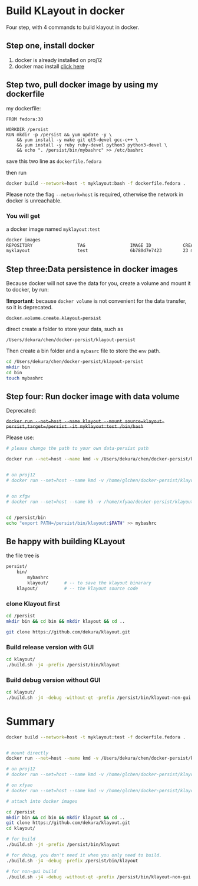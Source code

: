 # Build KLayout in docker

Four step, with 4 commands to build klayout in docker.



## Step one, install docker

1. docker is already installed on proj12
2. docker mac install [click here](https://docs.docker.com/docker-for-mac/install/)

## Step two, pull docker image by using my dockerfile

my dockerfile:

```docker
FROM fedora:30

WORKDIR /persist
RUN mkdir -p /persist && yum update -y \
    && yum install -y make git qt5-devel gcc-c++ \
    && yum install -y ruby ruby-devel python3 python3-devel \
    && echo ". /persist/bin/mybashrc" >> /etc/bashrc
```




save this two line as `dockerfile.fedora`

then run

```bash
docker build --network=host -t myklayout:bash -f dockerfile.fedora .
```

Please note the flag `--network=host` is required, otherwise the network in docker is unreachable.



### You will get

a docker image named `myklayout:test`

```bash
docker images
REPOSITORY                 TAG                 IMAGE ID            CREATED             SIZE
myklayout                  test                6b780d7e7423        23 minutes ago      1.12GB
```



## Step three:Data persistence in docker images

Because docker will not save the data for you, create a volume and mount it to docker, by run:

**!Important**: because `docker volume` is not convenient for the data transfer, so it is deprecated.

~~`docker volume create klayout-persist`~~



direct create a folder to store your data, such as

`/Users/dekura/chen/docker-persist/klayout-persist`

Then create a bin folder and a `mybasrc` file to store the `env` path.


```bash
cd /Users/dekura/chen/docker-persist/klayout-persist
mkdir bin
cd bin
touch mybashrc
```



## Step four: Run docker image with data volume

Deprecated:


~~`docker run --net=host --name klayout --mount source=klayout-persist,target=/persist -it myklayout:test /bin/bash`~~



Please use:

```bash
# please change the path to your own data-persist path

docker run --net=host --name kmd -v /Users/dekura/chen/docker-persist/klayout-persist:/persist -it klayout:make /bin/bash


# on proj12
# docker run --net=host --name kmd -v /home/glchen/docker-persist/klayout-persist:/persist -it klayout:make /bin/bash


# on xfgw
# docker run --net=host --name kb -v /home/xfyao/docker-persist/klayout-persist:/persist -it myklayout:bash /bin/bash


cd /persist/bin
echo "export PATH=/persist/bin/klayout:$PATH" >> mybashrc
```






## Be happy with building KLayout

the file tree is

```bash
persist/
    bin/
        mybashrc
        klayout/      # -- to save the klayout binarary
    klayout/          # -- the klayout source code
```


### clone Klayout first

```bash
cd /persist
mkdir bin && cd bin && mkdir klayout && cd ..

git clone https://github.com/dekura/klayout.git
```



### Build release version with GUI


```bash
cd klayout/
./build.sh -j4 -prefix /persist/bin/klayout
```

### Build debug version without GUI

```bash
cd klayout/
./build.sh -j4 -debug -without-qt -prefix /persist/bin/klayout-non-gui
```




# Summary

```bash
docker build --network=host -t myklayout:test -f dockerfile.fedora .


# mount directly
docker run --net=host --name kmd -v /Users/dekura/chen/docker-persist/klayout-persist:/persist -it klayout:make /bin/bash

# on proj12
# docker run --net=host --name kmd -v /home/glchen/docker-persist/klayout-persist:/persist -it klayout:make /bin/bash

# on xfyao
# docker run --net=host --name kmd -v /home/glchen/docker-persist/klayout-persist:/persist -it klayout:make /bin/bash

# attach into docker images

cd /persist
mkdir bin && cd bin && mkdir klayout && cd ..
git clone https://github.com/dekura/klayout.git
cd klayout/

# for build
./build.sh -j4 -prefix /persist/bin/klayout

# for debug, you don't need it when you only need to build.
./build.sh -j4 -debug -prefix /persist/bin/klayout

# for non-gui build
./build.sh -j4 -debug -without-qt -prefix /persist/bin/klayout-non-gui
```


